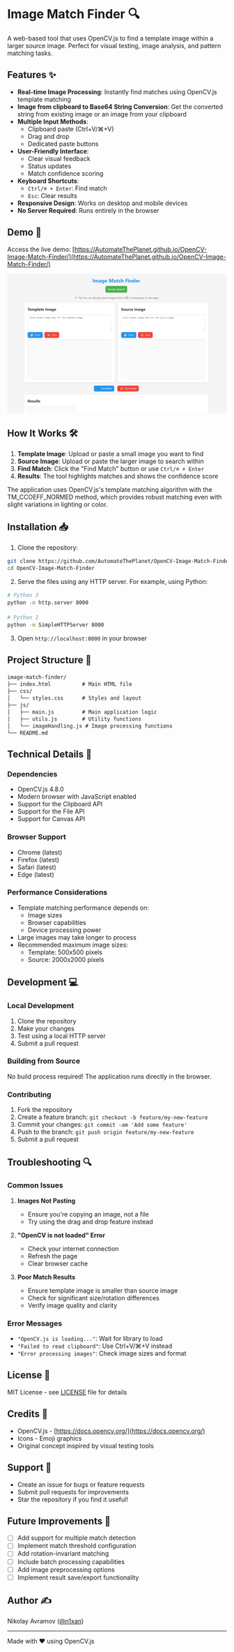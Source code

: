 # Image Match Finder 🔍

A web-based tool that uses OpenCV.js to find a template image within a larger source image. Perfect for visual testing, image analysis, and pattern matching tasks.

## Features ✨

- **Real-time Image Processing**: Instantly find matches using OpenCV.js template matching
- **Image from clipboard to Base64 String Conversion**: Get the converted string from existing image or an image from your clipboard
- **Multiple Input Methods**:
  - Clipboard paste (Ctrl+V/⌘+V)
  - Drag and drop
  - Dedicated paste buttons
- **User-Friendly Interface**:
  - Clear visual feedback
  - Status updates
  - Match confidence scoring
- **Keyboard Shortcuts**:
  - `Ctrl/⌘ + Enter`: Find match
  - `Esc`: Clear results
- **Responsive Design**: Works on desktop and mobile devices
- **No Server Required**: Runs entirely in the browser

## Demo 🚀

Access the live demo: [https://AutomateThePlanet.github.io/OpenCV-Image-Match-Finder/](https://AutomateThePlanet.github.io/OpenCV-Image-Match-Finder/)

![Demo Screenshot](image.png)

## How It Works 🛠️

1. **Template Image**: Upload or paste a small image you want to find
2. **Source Image**: Upload or paste the larger image to search within
3. **Find Match**: Click the "Find Match" button or use `Ctrl/⌘ + Enter`
4. **Results**: The tool highlights matches and shows the confidence score

The application uses OpenCV.js's template matching algorithm with the TM_CCOEFF_NORMED method, which provides robust matching even with slight variations in lighting or color.

## Installation 📥

1. Clone the repository:
```bash
git clone https://github.com/AutomateThePlanet/OpenCV-Image-Match-Finder.git
cd OpenCV-Image-Match-Finder
```

2. Serve the files using any HTTP server. For example, using Python:
```bash
# Python 3
python -m http.server 8000

# Python 2
python -m SimpleHTTPServer 8000
```

3. Open `http://localhost:8000` in your browser

## Project Structure 📁

```
image-match-finder/
├── index.html          # Main HTML file
├── css/
│   └── styles.css      # Styles and layout
├── js/
│   ├── main.js         # Main application logic
│   ├── utils.js        # Utility functions
│   └── imageHandling.js # Image processing functions
└── README.md
```

## Technical Details 🔧

### Dependencies

- OpenCV.js 4.8.0
- Modern browser with JavaScript enabled
- Support for the Clipboard API
- Support for the File API
- Support for Canvas API

### Browser Support

- Chrome (latest)
- Firefox (latest)
- Safari (latest)
- Edge (latest)

### Performance Considerations

- Template matching performance depends on:
  - Image sizes
  - Browser capabilities
  - Device processing power
- Large images may take longer to process
- Recommended maximum image sizes:
  - Template: 500x500 pixels
  - Source: 2000x2000 pixels

## Development 💻

### Local Development

1. Clone the repository
2. Make your changes
3. Test using a local HTTP server
4. Submit a pull request

### Building from Source

No build process required! The application runs directly in the browser.

### Contributing

1. Fork the repository
2. Create a feature branch: `git checkout -b feature/my-new-feature`
3. Commit your changes: `git commit -am 'Add some feature'`
4. Push to the branch: `git push origin feature/my-new-feature`
5. Submit a pull request

## Troubleshooting 🔍

### Common Issues

1. **Images Not Pasting**
   - Ensure you're copying an image, not a file
   - Try using the drag and drop feature instead

2. **"OpenCV is not loaded" Error**
   - Check your internet connection
   - Refresh the page
   - Clear browser cache

3. **Poor Match Results**
   - Ensure template image is smaller than source image
   - Check for significant size/rotation differences
   - Verify image quality and clarity

### Error Messages

- `"OpenCV.js is loading..."`: Wait for library to load
- `"Failed to read clipboard"`: Use Ctrl+V/⌘+V instead
- `"Error processing images"`: Check image sizes and format

## License 📄

MIT License - see [LICENSE](LICENSE) file for details

## Credits 👏

- OpenCV.js - [https://docs.opencv.org/](https://docs.opencv.org/)
- Icons - Emoji graphics
- Original concept inspired by visual testing tools

## Support 🤝

- Create an issue for bugs or feature requests
- Submit pull requests for improvements
- Star the repository if you find it useful!

## Future Improvements 🚀

- [ ] Add support for multiple match detection
- [ ] Implement match threshold configuration
- [ ] Add rotation-invariant matching
- [ ] Include batch processing capabilities
- [ ] Add image preprocessing options
- [ ] Implement result save/export functionality

## Author ✍️

Nikolay Avramov ([@n1xan](https://github.com/n1xan))

---

Made with ❤️ using OpenCV.js